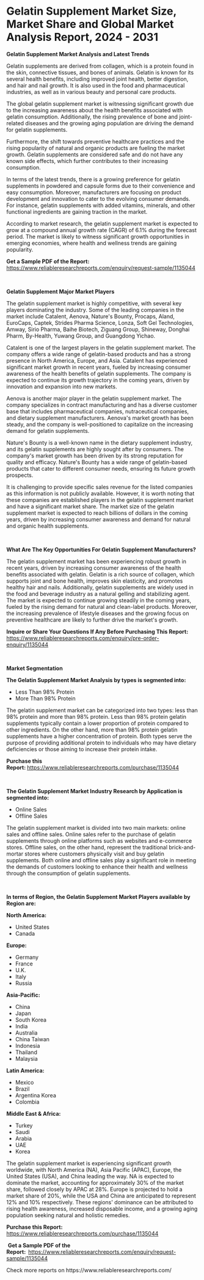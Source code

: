 <p><h1>Gelatin Supplement Market Size, Market Share and Global Market Analysis Report, 2024 - 2031</h1></p><p><strong>Gelatin Supplement Market Analysis and Latest Trends</strong></p>
<p><p>Gelatin supplements are derived from collagen, which is a protein found in the skin, connective tissues, and bones of animals. Gelatin is known for its several health benefits, including improved joint health, better digestion, and hair and nail growth. It is also used in the food and pharmaceutical industries, as well as in various beauty and personal care products.</p><p>The global gelatin supplement market is witnessing significant growth due to the increasing awareness about the health benefits associated with gelatin consumption. Additionally, the rising prevalence of bone and joint-related diseases and the growing aging population are driving the demand for gelatin supplements.</p><p>Furthermore, the shift towards preventive healthcare practices and the rising popularity of natural and organic products are fueling the market growth. Gelatin supplements are considered safe and do not have any known side effects, which further contributes to their increasing consumption.</p><p>In terms of the latest trends, there is a growing preference for gelatin supplements in powdered and capsule forms due to their convenience and easy consumption. Moreover, manufacturers are focusing on product development and innovation to cater to the evolving consumer demands. For instance, gelatin supplements with added vitamins, minerals, and other functional ingredients are gaining traction in the market.</p><p>According to market research, the gelatin supplement market is expected to grow at a compound annual growth rate (CAGR) of 6.1% during the forecast period. The market is likely to witness significant growth opportunities in emerging economies, where health and wellness trends are gaining popularity.</p></p>
<p><strong>Get a Sample PDF of the Report:&nbsp;</strong> <a href="https://www.reliableresearchreports.com/enquiry/request-sample/1135044">https://www.reliableresearchreports.com/enquiry/request-sample/1135044</a></p>
<p>&nbsp;</p>
<p><strong>Gelatin Supplement Major Market Players</strong></p>
<p><p>The gelatin supplement market is highly competitive, with several key players dominating the industry. Some of the leading companies in the market include Catalent, Aenova, Nature's Bounty, Procaps, Aland, EuroCaps, Captek, Strides Pharma Science, Lonza, Soft Gel Technologies, Amway, Sirio Pharma, Baihe Biotech, Ziguang Group, Shineway, Donghai Pharm, By-Health, Yuwang Group, and Guangdong Yichao.</p><p>Catalent is one of the largest players in the gelatin supplement market. The company offers a wide range of gelatin-based products and has a strong presence in North America, Europe, and Asia. Catalent has experienced significant market growth in recent years, fueled by increasing consumer awareness of the health benefits of gelatin supplements. The company is expected to continue its growth trajectory in the coming years, driven by innovation and expansion into new markets.</p><p>Aenova is another major player in the gelatin supplement market. The company specializes in contract manufacturing and has a diverse customer base that includes pharmaceutical companies, nutraceutical companies, and dietary supplement manufacturers. Aenova's market growth has been steady, and the company is well-positioned to capitalize on the increasing demand for gelatin supplements.</p><p>Nature's Bounty is a well-known name in the dietary supplement industry, and its gelatin supplements are highly sought after by consumers. The company's market growth has been driven by its strong reputation for quality and efficacy. Nature's Bounty has a wide range of gelatin-based products that cater to different consumer needs, ensuring its future growth prospects.</p><p>It is challenging to provide specific sales revenue for the listed companies as this information is not publicly available. However, it is worth noting that these companies are established players in the gelatin supplement market and have a significant market share. The market size of the gelatin supplement market is expected to reach billions of dollars in the coming years, driven by increasing consumer awareness and demand for natural and organic health supplements.</p></p>
<p>&nbsp;</p>
<p><strong>What Are The Key Opportunities For Gelatin Supplement Manufacturers?</strong></p>
<p><p>The gelatin supplement market has been experiencing robust growth in recent years, driven by increasing consumer awareness of the health benefits associated with gelatin. Gelatin is a rich source of collagen, which supports joint and bone health, improves skin elasticity, and promotes healthy hair and nails. Additionally, gelatin supplements are widely used in the food and beverage industry as a natural gelling and stabilizing agent. The market is expected to continue growing steadily in the coming years, fueled by the rising demand for natural and clean-label products. Moreover, the increasing prevalence of lifestyle diseases and the growing focus on preventive healthcare are likely to further drive the market's growth.</p></p>
<p><strong>Inquire or Share Your Questions If Any Before Purchasing This Report:</strong> <a href="https://www.reliableresearchreports.com/enquiry/pre-order-enquiry/1135044">https://www.reliableresearchreports.com/enquiry/pre-order-enquiry/1135044</a></p>
<p>&nbsp;</p>
<p><strong>Market Segmentation</strong></p>
<p><strong>The Gelatin Supplement Market Analysis by types is segmented into:</strong></p>
<p><ul><li>Less Than 98% Protein</li><li>More Than 98% Protein</li></ul></p>
<p><p>The gelatin supplement market can be categorized into two types: less than 98% protein and more than 98% protein. Less than 98% protein gelatin supplements typically contain a lower proportion of protein compared to other ingredients. On the other hand, more than 98% protein gelatin supplements have a higher concentration of protein. Both types serve the purpose of providing additional protein to individuals who may have dietary deficiencies or those aiming to increase their protein intake.</p></p>
<p><strong>Purchase this Report:&nbsp;</strong><a href="https://www.reliableresearchreports.com/purchase/1135044">https://www.reliableresearchreports.com/purchase/1135044</a></p>
<p>&nbsp;</p>
<p><strong>The Gelatin Supplement Market Industry Research by Application is segmented into:</strong></p>
<p><ul><li>Online Sales</li><li>Offline Sales</li></ul></p>
<p><p>The gelatin supplement market is divided into two main markets: online sales and offline sales. Online sales refer to the purchase of gelatin supplements through online platforms such as websites and e-commerce stores. Offline sales, on the other hand, represent the traditional brick-and-mortar stores where customers physically visit and buy gelatin supplements. Both online and offline sales play a significant role in meeting the demands of customers looking to enhance their health and wellness through the consumption of gelatin supplements.</p></p>
<p>&nbsp;</p>
<p><strong>In terms of Region, the Gelatin Supplement Market Players available by Region are:</strong></p>
<p>
    <p> <strong> North America: </strong>
        <ul>
            <li>United States</li>
            <li>Canada</li>
        </ul>
        </p> 
    <p> <strong> Europe: </strong>
        <ul>
            <li>Germany</li>
            <li>France</li>
            <li>U.K.</li>
            <li>Italy</li>
            <li>Russia</li>
        </ul>
        </p> 
    <p> <strong> Asia-Pacific: </strong>
        <ul>
            <li>China</li>
            <li>Japan</li>
            <li>South Korea</li>
            <li>India</li>
            <li>Australia</li>
            <li>China Taiwan</li>
            <li>Indonesia</li>
            <li>Thailand</li>
            <li>Malaysia</li>
        </ul>
        </p> 
    <p> <strong> Latin America: </strong>
        <ul>
            <li>Mexico</li>
            <li>Brazil</li>
            <li>Argentina Korea</li>
            <li>Colombia</li>
        </ul>
        </p> 
    <p> <strong> Middle East & Africa: </strong>
        <ul>
            <li>Turkey</li>
            <li>Saudi</li>
            <li>Arabia</li>
            <li>UAE</li>
            <li>Korea</li>
        </ul>
    </p>
    </p>
<p><p>The gelatin supplement market is experiencing significant growth worldwide, with North America (NA), Asia Pacific (APAC), Europe, the United States (USA), and China leading the way. NA is expected to dominate the market, accounting for approximately 30% of the market share, followed closely by APAC at 28%. Europe is projected to hold a market share of 20%, while the USA and China are anticipated to represent 12% and 10% respectively. These regions' dominance can be attributed to rising health awareness, increased disposable income, and a growing aging population seeking natural and holistic remedies.</p></p>
<p><strong>Purchase this Report: </strong><a href="https://www.reliableresearchreports.com/purchase/1135044">https://www.reliableresearchreports.com/purchase/1135044</a></p>
<p>&nbsp;<strong>Get a Sample PDF of the Report:&nbsp;&nbsp;</strong><a href="https://www.reliableresearchreports.com/enquiry/request-sample/1135044">https://www.reliableresearchreports.com/enquiry/request-sample/1135044</a></p>
<p><strong></strong></p>
<p>Check more reports on https://www.reliableresearchreports.com/</p>